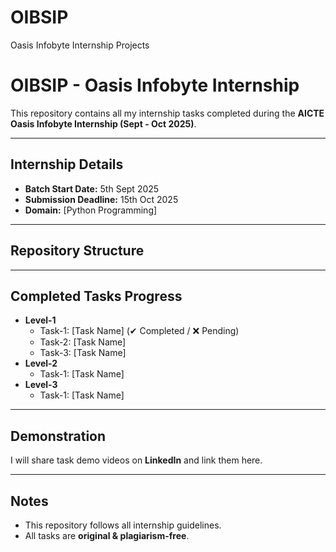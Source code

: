 # OIBSIP
Oasis Infobyte Internship Projects
# OIBSIP - Oasis Infobyte Internship

This repository contains all my internship tasks completed during the **AICTE Oasis Infobyte Internship (Sept - Oct 2025)**.

---

##  Internship Details
- **Batch Start Date:** 5th Sept 2025  
- **Submission Deadline:** 15th Oct 2025  
- **Domain:** [Python Programming]  

---

##  Repository Structure

---

##  Completed Tasks Progress
- **Level-1**
  - Task-1: [Task Name] (✔ Completed / ❌ Pending)
  - Task-2: [Task Name]
  - Task-3: [Task Name]
- **Level-2**
  - Task-1: [Task Name]
- **Level-3**
  - Task-1: [Task Name]

---

## Demonstration
I will share task demo videos on **LinkedIn** and link them here.

---

## Notes
- This repository follows all internship guidelines.  
- All tasks are **original & plagiarism-free**.  
 

